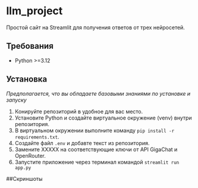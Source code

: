 # llm_project
Простой сайт на Streamlit для получения ответов от трех нейросетей.

## Требования
- Python >=3.12

## Установка

*Предполагается, что вы обладаете базовыми знаниями по установке и запуску*

1. Конируйте репозиторий в удобное для вас место.
2. Установите Python и создайте виртуальное окружение (venv) внутри репозитория.
3. В виртуальном окружении выполните команду `pip install -r requirements.txt`.
4. Создайте файл `.env` и добавте текст из репозитория.
5. Замените XXXXX на соответствующие ключи от API GigaChat и OpenRouter.
6. Запустите приложение через терминал командой `streamlit run app.py`

##Скриншоты
